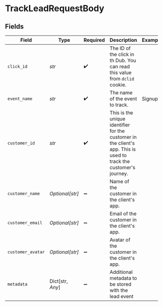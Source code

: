# TrackLeadRequestBody


## Fields

| Field                                                                                                             | Type                                                                                                              | Required                                                                                                          | Description                                                                                                       | Example                                                                                                           |
| ----------------------------------------------------------------------------------------------------------------- | ----------------------------------------------------------------------------------------------------------------- | ----------------------------------------------------------------------------------------------------------------- | ----------------------------------------------------------------------------------------------------------------- | ----------------------------------------------------------------------------------------------------------------- |
| `click_id`                                                                                                        | *str*                                                                                                             | :heavy_check_mark:                                                                                                | The ID of the click in th Dub. You can read this value from `dclid` cookie.                                       |                                                                                                                   |
| `event_name`                                                                                                      | *str*                                                                                                             | :heavy_check_mark:                                                                                                | The name of the event to track.                                                                                   | Signup                                                                                                            |
| `customer_id`                                                                                                     | *str*                                                                                                             | :heavy_check_mark:                                                                                                | This is the unique identifier for the customer in the client's app. This is used to track the customer's journey. |                                                                                                                   |
| `customer_name`                                                                                                   | *Optional[str]*                                                                                                   | :heavy_minus_sign:                                                                                                | Name of the customer in the client's app.                                                                         |                                                                                                                   |
| `customer_email`                                                                                                  | *Optional[str]*                                                                                                   | :heavy_minus_sign:                                                                                                | Email of the customer in the client's app.                                                                        |                                                                                                                   |
| `customer_avatar`                                                                                                 | *Optional[str]*                                                                                                   | :heavy_minus_sign:                                                                                                | Avatar of the customer in the client's app.                                                                       |                                                                                                                   |
| `metadata`                                                                                                        | Dict[str, *Any*]                                                                                                  | :heavy_minus_sign:                                                                                                | Additional metadata to be stored with the lead event                                                              |                                                                                                                   |